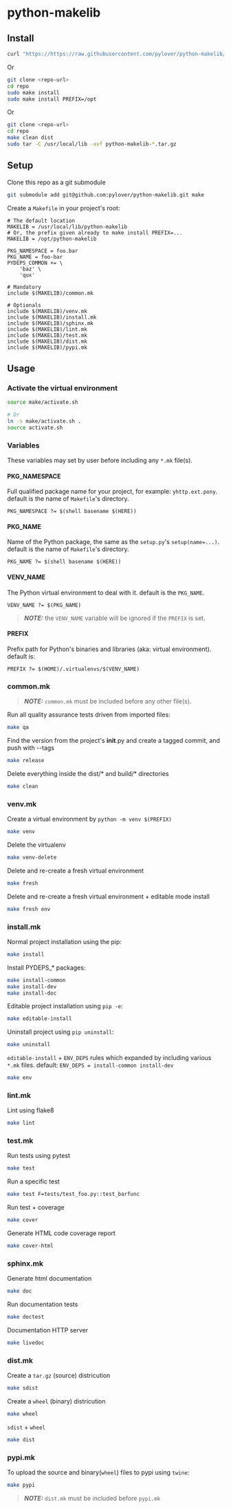 # python-makelib


## Install

```bash
curl "https://https://raw.githubusercontent.com/pylover/python-makelib/master/install.sh" | sudo sh
```

Or 
```bash
git clone <repo-url>
cd repo
sudo make install
sudo make install PREFIX=/opt
```

Or
```bash
git clone <repo-url>
cd repo
make clean dist
sudo tar -C /usr/local/lib -xvf python-makelib-*.tar.gz
```


## Setup

Clone this repo as a git submodule
```bash
git submodule add git@github.com:pylover/python-makelib.git make
```

Create a `Makefile` in your project's root:
```make
# The default location
MAKELIB = /usr/local/lib/python-makelib
# Or, the prefix given already to make install PREFIX=...
MAKELIB = /opt/python-makelib

PKG_NAMESPACE = foo.bar
PKG_NAME = foo-bar
PYDEPS_COMMON += \
    'baz' \
    'qux'

# Mandatory
include $(MAKELIB)/common.mk

# Optionals
include $(MAKELIB)/venv.mk
include $(MAKELIB)/install.mk
include $(MAKELIB)/sphinx.mk
include $(MAKELIB)/lint.mk
include $(MAKELIB)/test.mk
include $(MAKELIB)/dist.mk
include $(MAKELIB)/pypi.mk
```


## Usage


### Activate the virtual environment
```bash
source make/activate.sh

# Or
ln -s make/activate.sh .
source activate.sh
```


### Variables
These variables may set by user before including any `*.mk` file(s). 

#### PKG_NAMESPACE
Full qualified package name for your project, for example: `yhttp.ext.pony`.
default is the name of `Makefile`'s directory.
```make
PKG_NAMESPACE ?= $(shell basename $(HERE))
```

#### PKG_NAME
Name of the Python package, the same as the `setup.py`'s `setup(name=...)`.
default is the name of `Makefile`'s directory.
```make
PKG_NAME ?= $(shell basename $(HERE))
```

#### VENV_NAME
The Python virtual environment to deal with it. default is the `PKG_NAME`.
```make
VENV_NAME ?= $(PKG_NAME)
```
> **_NOTE:_** the `VENV_NAME` variable will be ignored if the `PREFIX` is set.


#### PREFIX
Prefix path for Python's binaries and libraries (aka: virtual environment).
default is:
```make
PREFIX ?= $(HOME)/.virtualenvs/$(VENV_NAME)
```

### common.mk

> **_NOTE:_** `common.mk` must be included before any other file(s).

Run all quality assurance tests driven from imported files:
```bash
make qa
```

Find the version from the project's __init__.py and create a tagged commit,
and push with --tags
```bash
make release
```

Delete everything inside the dist/* and build/* directories
```bash
make clean 
```


### venv.mk

Create a virtual environment by `python -m venv $(PREFIX)`
```bash
make venv
```

Delete the virtualenv
```bash
make venv-delete
```

Delete and re-create a fresh virtual environment
```bash
make fresh
```

Delete and re-create a fresh virtual environment + editable mode install
```bash
make fresh env
```


### install.mk

Normal project installation using the pip:
```bash
make install
```

Install PYDEPS_* packages:
```bash
make install-common
make install-dev
make install-doc
```

Editable project installation using `pip -e`:
```bash
make editable-install
```

Uninstall project using `pip uninstall`:
```bash
make uninstall
```

`editable-install` + `ENV_DEPS` rules which expanded by including various 
`*.mk` files. default: `ENV_DEPS = install-common install-dev`
```bash
make env
```


### lint.mk

Lint using flake8
```bash
make lint
```


### test.mk

Run tests using pytest
```bash
make test
```

Run a specific test
```bash
make test F=tests/test_foo.py::test_barfunc
```

Run test + coverage
```bash
make cover
```

Generate HTML code coverage report
```bash
make cover-html
```


### sphinx.mk

Generate html documentation
```bash
make doc
```

Run documentation tests
```bash
make doctest
```

Documentation HTTP server
```bash
make livedoc
```


### dist.mk
Create a `tar.gz` (source) districution
```bash
make sdist
```

Create a `wheel` (binary) districution
```bash
make wheel
```


`sdist` + `wheel`
```bash
make dist
```


### pypi.mk
To upload the source and binary(`wheel`) files to pypi using `twine`:
```bash
make pypi
```

> **_NOTE:_** `dist.mk` must be included before `pypi.mk`
